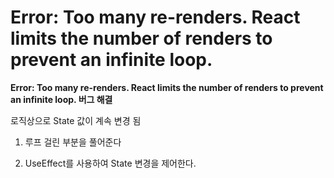 # **Error: Too many re-renders. React limits the number of renders to prevent an infinite loop.**

**Error: Too many re-renders. React limits the number of renders to prevent an infinite loop. 버그 해결** 

로직상으로 State 값이 계속 변경 됨

1) 루프 걸린 부분을 풀어준다

2) UseEffect를 사용하여 State 변경을 제어한다.